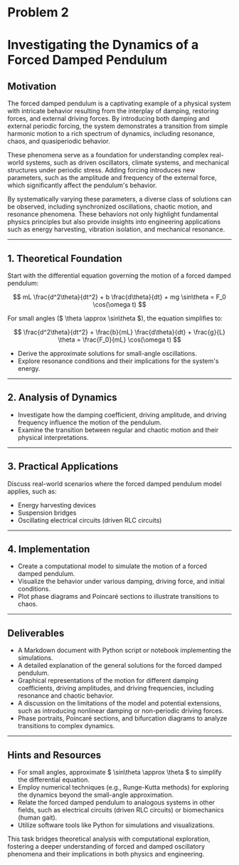 # Problem 2
# Investigating the Dynamics of a Forced Damped Pendulum  

## Motivation  

The forced damped pendulum is a captivating example of a physical system with intricate behavior resulting from the interplay of damping, restoring forces, and external driving forces. By introducing both damping and external periodic forcing, the system demonstrates a transition from simple harmonic motion to a rich spectrum of dynamics, including resonance, chaos, and quasiperiodic behavior.  

These phenomena serve as a foundation for understanding complex real-world systems, such as driven oscillators, climate systems, and mechanical structures under periodic stress. Adding forcing introduces new parameters, such as the amplitude and frequency of the external force, which significantly affect the pendulum's behavior.  

By systematically varying these parameters, a diverse class of solutions can be observed, including synchronized oscillations, chaotic motion, and resonance phenomena. These behaviors not only highlight fundamental physics principles but also provide insights into engineering applications such as energy harvesting, vibration isolation, and mechanical resonance.  

---

## 1. Theoretical Foundation  

Start with the differential equation governing the motion of a forced damped pendulum:  

$$ mL \frac{d^2\theta}{dt^2} + b \frac{d\theta}{dt} + mg \sin\theta = F_0 \cos(\omega t) $$  

For small angles ($ \theta \approx \sin\theta $), the equation simplifies to:  

$$ \frac{d^2\theta}{dt^2} + \frac{b}{mL} \frac{d\theta}{dt} + \frac{g}{L} \theta = \frac{F_0}{mL} \cos(\omega t) $$  

- Derive the approximate solutions for small-angle oscillations.  
- Explore resonance conditions and their implications for the system's energy.  

---

## 2. Analysis of Dynamics  

- Investigate how the damping coefficient, driving amplitude, and driving frequency influence the motion of the pendulum.  
- Examine the transition between regular and chaotic motion and their physical interpretations.  

---

## 3. Practical Applications  

Discuss real-world scenarios where the forced damped pendulum model applies, such as:  
- Energy harvesting devices  
- Suspension bridges  
- Oscillating electrical circuits (driven RLC circuits)  

---

## 4. Implementation  

- Create a computational model to simulate the motion of a forced damped pendulum.  
- Visualize the behavior under various damping, driving force, and initial conditions.  
- Plot phase diagrams and Poincaré sections to illustrate transitions to chaos.  

---

## Deliverables  

- A Markdown document with Python script or notebook implementing the simulations.  
- A detailed explanation of the general solutions for the forced damped pendulum.  
- Graphical representations of the motion for different damping coefficients, driving amplitudes, and driving frequencies, including resonance and chaotic behavior.  
- A discussion on the limitations of the model and potential extensions, such as introducing nonlinear damping or non-periodic driving forces.  
- Phase portraits, Poincaré sections, and bifurcation diagrams to analyze transitions to complex dynamics.  

---

## Hints and Resources  

- For small angles, approximate $ \sin\theta \approx \theta $ to simplify the differential equation.  
- Employ numerical techniques (e.g., Runge-Kutta methods) for exploring the dynamics beyond the small-angle approximation.  
- Relate the forced damped pendulum to analogous systems in other fields, such as electrical circuits (driven RLC circuits) or biomechanics (human gait).  
- Utilize software tools like Python for simulations and visualizations.  

This task bridges theoretical analysis with computational exploration, fostering a deeper understanding of forced and damped oscillatory phenomena and their implications in both physics and engineering.  
